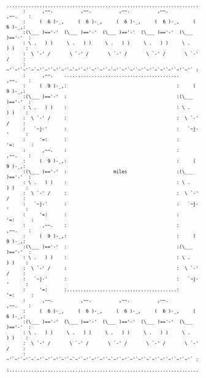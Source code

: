           ........................................................................
          :      ,~~.          ,~~.          ,~~.          ,~~.          ,~~.    :
          :     (  6 )-_,     (  6 )-_,     (  6 )-_,     (  6 )-_,     (  6 )-_,:
          :(\___ )=='-'  (\___ )=='-'  (\___ )=='-'  (\___ )=='-'  (\___ )=='-'  :
          : \ .   ) )     \ .   ) )     \ .   ) )     \ .   ) )     \ .   ) )    :
          :  \ `-' /       \ `-' /       \ `-' /       \ `-' /       \ `-' /     :
          : ~'`~'`~'`~`~'`~'`~'`~'`~`~'`~'`~'`~'`~`~'`~'`~'`~'`~'`~`~'`~'`~'`~'` :
          :      ,~~.    ..........................................      ,~~.    :
          :     (  9 )-_,:                                        :     (  9 )-_,:
          :(\___ )=='-'  :                                        :(\___ )=='-'  :
          : \ .   ) )    :                                        : \ .   ) )    :
          :  \ `-' /     :                                        :  \ `-' /     :
          :   `~j-'      :                                        :   `~j-'      :
          :     '=:      :                                        :     '=:      :
          :      ,~~.    :                                        :      ,~~.    :
          :     (  9 )-_,:                                        :     (  9 )-_,:
          :(\___ )=='-'  :                 miles                  :(\___ )=='-'  :
          : \ .   ) )    :                                        : \ .   ) )    :
          :  \ `-' /     :                                        :  \ `-' /     :
          :   `~j-'      :                                        :   `~j-'      :
          :     '=:      :                                        :     '=:      :
          :      ,~~.    :                                        :      ,~~.    :
          :     (  9 )-_,:                                        :     (  9 )-_,:
          :(\___ )=='-'  :                                        :(\___ )=='-'  :
          : \ .   ) )    :                                        : \ .   ) )    :
          :  \ `-' /     :                                        :  \ `-' /     :
          :   `~j-'      :                                        :   `~j-'      :
          :     '=:      :........................................:     '=:      :
          :      ,~~.          ,~~.          ,~~.          ,~~.          ,~~.    :
          :     (  6 )-_,     (  6 )-_,     (  6 )-_,     (  6 )-_,     (  6 )-_,:
          :(\___ )=='-'  (\___ )=='-'  (\___ )=='-'  (\___ )=='-'  (\___ )=='-'  :
          : \ .   ) )     \ .   ) )     \ .   ) )     \ .   ) )     \ .   ) )    :
          :  \ `-' /       \ `-' /       \ `-' /       \ `-' /       \ `-' /     :
          : ~'`~'`~'`~`~'`~'`~'`~'`~`~'`~'`~'`~'`~`~'`~'`~'`~'`~`~'`~'`~'`~'`~'` :
          :......................................................................:

